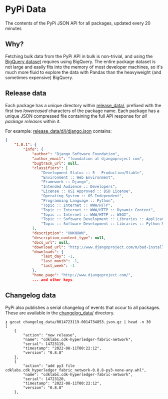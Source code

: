 # PyPi Data

The contents of the PyPi JSON API for all packages, updated every 20 minutes

## Why?

Fetching bulk data from the PyPi API in bulk is non-trivial, and using the [BigQuery dataset](https://warehouse.pypa.io/api-reference/bigquery-datasets.html) requires using BigQuery. The entire package dataset is not large and easily fits into the memory of most developer machines, so it's much more fluid to explore the data with Pandas than the heavyweight (and sometimes expensive) BigQuery.

## Release data

Each package has a unique directory within [release_data/](release_data/), prefixed with the first two
*lowercased* characters of the package name. Each package has a unique JSON compressed file containing the full API response for *all package releases* within it. 

For example: [release_data/d/j/django.json](release_data/d/j/django.json) contains:

```json
{
    "1.0.1": {
        "info": {
            "author": "Django Software Foundation",
            "author_email": "foundation at djangoproject com",
            "bugtrack_url": null,
            "classifiers": [
                "Development Status :: 5 - Production/Stable",
                "Environment :: Web Environment",
                "Framework :: Django",
                "Intended Audience :: Developers",
                "License :: OSI Approved :: BSD License",
                "Operating System :: OS Independent",
                "Programming Language :: Python",
                "Topic :: Internet :: WWW/HTTP",
                "Topic :: Internet :: WWW/HTTP :: Dynamic Content",
                "Topic :: Internet :: WWW/HTTP :: WSGI",
                "Topic :: Software Development :: Libraries :: Application Frameworks",
                "Topic :: Software Development :: Libraries :: Python Modules"
            ],
            "description": "UNKNOWN",
            "description_content_type": null,
            "docs_url": null,
            "download_url": "http://www.djangoproject.com/m/bad-installer.txt",
            "downloads": {
                "last_day": -1,
                "last_month": -1,
                "last_week": -1
            },
            "home_page": "http://www.djangoproject.com/",
            ... and other keys
```

## Changelog data

PyPi also publishes a serial changelog of events that occur to all packages. These are available in the [changelog_data/](./changelog_data) directory. 

```
❯ gzcat changelog_data/0014723119-0014734853.json.gz | head -n 30
[
    {
        "action": "new release",
        "name": "cdklabs.cdk-hyperledger-fabric-network",
        "serial": 14723119,
        "timestamp": "2022-08-11T00:22:12",
        "version": "0.8.8"
    },
    {
        "action": "add py3 file cdklabs.cdk_hyperledger_fabric_network-0.8.8-py3-none-any.whl",
        "name": "cdklabs.cdk-hyperledger-fabric-network",
        "serial": 14723120,
        "timestamp": "2022-08-11T00:22:12",
        "version": "0.8.8"
    },
```
